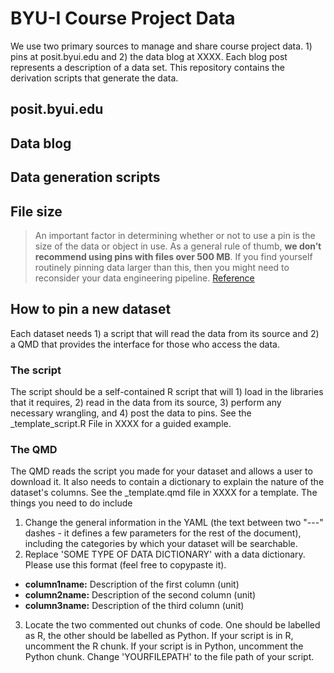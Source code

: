 # BYU-I Course Project Data 

We use two primary sources to manage and share course project data. 1) pins at posit.byui.edu and 2) the data blog at XXXX.  Each blog post represents a description of a data set. This repository contains the derivation scripts that generate the data.

## posit.byui.edu


## Data blog

## Data generation scripts


## File size

> An important factor in determining whether or not to use a pin is the size of the data or object in use. As a general rule of thumb, __we don’t recommend using pins with files over 500 MB__. If you find yourself routinely pinning data larger than this, then you might need to reconsider your data engineering pipeline. [Reference](https://docs.posit.co/connect/user/python-pins/#:~:text=The%20Python%20pins%20library%20provides,you%20use%20to%20share%20data.)


## How to pin a new dataset

Each dataset needs 1) a script that will read the data from its source and 2) a QMD that provides the interface for those who access the data. 

### The script

The script should be a self-contained R script that will 1) load in the libraries that it requires, 2) read in the data from its source, 3) perform any necessary wrangling, and 4) post the data to pins. See the _template_script.R File in XXXX for a guided example.


### The QMD

The QMD reads the script you made for your dataset and allows a user to download it. It also needs to contain a dictionary to explain the nature of the dataset's columns. See the _template.qmd file in XXXX for a template. The things you need to do include 
1) Change the general information in the YAML (the text between two "---" dashes - it defines a few parameters for the rest of the document), including the categories by which your dataset will be searchable. 
2) Replace 'SOME TYPE OF DATA DICTIONARY' with a data dictionary. Please use this format (feel free to copypaste it).

- __column1name:__ Description of the first column (unit) 
- __column2name:__ Description of the second column (unit) 
- __column3name:__ Description of the third column (unit) 

3) Locate the two commented out chunks of code. One should be labelled as R, the other should be labelled as Python. If your script is in R, uncomment the R chunk. If your script is in Python, uncomment the Python chunk. Change 'YOURFILEPATH' to the file path of your script.